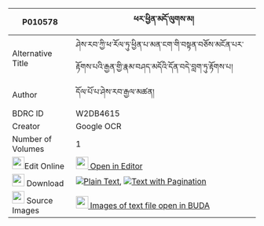 |P010578|ཕར་ཕྱིན་མདོ་ལུགས་མ། 
| --- | --- 
|Alternative Title |ཤེས་རབ་ཀྱི་ཕ་རོལ་ཏུ་ཕྱིན་པ་མན་ངག་གི་བསྟན་བཅོས་མངོན་པར་རྟོགས་པའི་རྒྱན་གྱི་རྣམ་བཤད་མདོའི་དོན་བདེ་བླག་ཏུ་རྟོགས་པ།
|Author| དོལ་པོ་པ་ཤེས་རབ་རྒྱལ་མཚན།
|BDRC ID | W2DB4615
|Creator | Google OCR
|Number of Volumes| 1
|<img width="25" src="https://img.icons8.com/color/25/000000/edit-property.png">Edit Online| [<img width="25" src="https://avatars.githubusercontent.com/u/45091458?s=200&v=4"> Open in Editor](http://editor.openpecha.org/P010578)
|<img width="25" src="https://img.icons8.com/fluent/48/000000/download-2.png"/>  Download | [![](https://img.icons8.com/color/20/000000/txt.png)Plain Text](https://github.com/Openpecha/P010578/releases/download/v1/parchin_do_lukma_plain_P010578.zip), [![](https://img.icons8.com/color/20/000000/txt.png)Text with Pagination](https://github.com/Openpecha/P010578/releases/download/v1/parchin_do_lukma_pages_P010578.zip)
|<img width="25" src="https://img.icons8.com/plasticine/100/000000/pictures-folder.png"/>  Source Images | [<img width="25" src="https://library.bdrc.io/icons/BUDA-small.svg"> Images of text file open in BUDA](https://library.bdrc.io/show/bdr:W2DB4615)